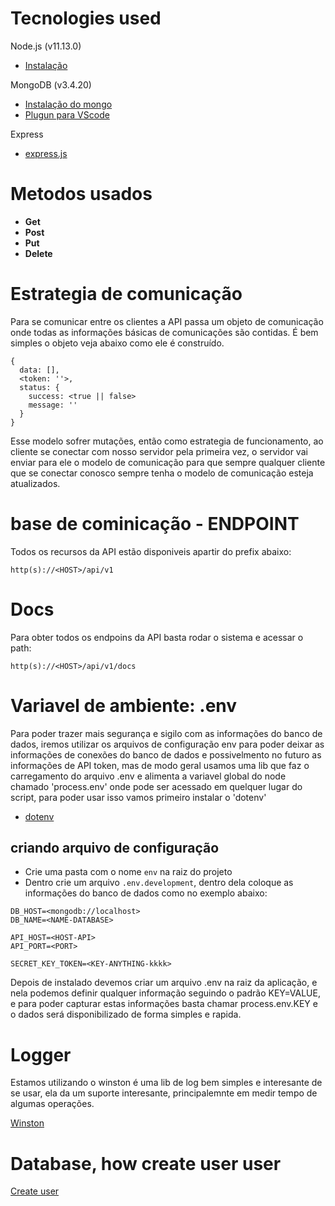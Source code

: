 # Tecnologies used

Node.js (v11.13.0)
  - [Instalação](https://gist.github.com/d2s/372b5943bce17b964a79)

MongoDB (v3.4.20)
  - [Instalação do mongo](https://hevodata.com/blog/install-mongodb-on-ubuntu/)
  - [Plugun para VScode](https://marketplace.visualstudio.com/items?itemName=ms-azuretools.vscode-cosmosdb)

Express
 - [express.js](http://expressjs.com/)


# Metodos usados

-  **Get**
-  **Post**
-  **Put**
-  **Delete**

# Estrategia de comunicação

Para se comunicar entre os clientes a API passa um objeto de comunicação onde todas as informações básicas de comunicações são contidas. É bem simples o objeto veja abaixo como ele é construído.

```
{
  data: [],	    
  <token: ''>,	    
  status: {
    success: <true || false>
    message: ''
  }  
}
```


Esse modelo sofrer mutações, então como estrategia de funcionamento, ao cliente se conectar com nosso servidor pela primeira vez, o servidor vai enviar para ele o modelo de comunicação para que sempre qualquer cliente que se conectar conosco sempre tenha o modelo de comunicação esteja atualizados.

# base de cominicação - ENDPOINT

Todos os recursos da API estão disponiveis apartir do prefix abaixo:
```
http(s)://<HOST>/api/v1
```

# Docs
 
Para obter todos os endpoins da API basta rodar o sistema e acessar o path: 
```
http(s)://<HOST>/api/v1/docs
```

# Variavel de ambiente: .env

Para poder trazer mais segurança e sigilo com as informações do banco de dados, iremos utilizar os arquivos de configuração env para poder
deixar as informações de conexões do banco de dados e possivelmento no futuro as informações de API token, mas de modo geral usamos uma lib que faz o carregamento do arquivo .env e alimenta a variavel global do node chamado 'process.env' onde pode ser acessado em quelquer lugar do script, para poder usar isso vamos primeiro instalar o 'dotenv'

-  [dotenv](https://github.com/motdotla/dotenv)

## criando arquivo de configuração

- Crie uma pasta com o nome `env` na raiz do projeto
- Dentro crie um arquivo `.env.development`, dentro dela coloque as informações do banco de dados
  como no exemplo abaixo:

```
DB_HOST=<mongodb://localhost>
DB_NAME=<NAME-DATABASE>

API_HOST=<HOST-API>
API_PORT=<PORT>

SECRET_KEY_TOKEN=<KEY-ANYTHING-kkkk>
```


Depois de instalado devemos criar um arquivo .env na raiz da aplicação, e nela podemos definir qualquer informação seguindo o padrão KEY=VALUE, e para poder capturar estas informações basta chamar process.env.KEY e o dados será disponibilizado de forma simples e rapida.

# Logger

Estamos utilizando o winston é uma lib de log bem simples e interesante de se usar, ela da um suporte interesante, principalemnte em medir tempo de algumas operações.

[Winston](https://www.npmjs.com/package/winston)

# Database, how create user user

[Create user](https://docs.mongodb.com/manual/reference/method/db.createUser/)

<!-- # auto-create

Para poder criar modulos de forma simples e rapida foi criado o auto-create
que em resumo, vc informa qual o nome do modulo que deseja e ele já o cria
junto com seus arquivos de dependência.

esse script é responsavel por criar qualquer modulo para o sistema
onde você passa alguns parametros como: nome do modulo, nome arquivo especifico, etc.
e ele ira montar os arquivos e as coisas todas

```
$ node scarfold.js products
```

O comando a cima é responsavel por quiar o conjunto de arquivos num modulo chamado products, por 
definição os nomes dos modulos devem ser o nome doas tabelas do banco de dados utiliando o padrão
camelCase, sabendo o nome da tabela ele irá criar o model espelhando o banco de dados

```
$ node scarfold.js products facade --clean
```

O exemplo a cima é uma forma simples de sobresescrever um arquivo especifico, limpando ele primeiro
e depois irá recria-lo com base no que se tem no script

Caso queira criar um unico arquivo e só informar as coisas de cima sem o `--clean` e ele irá criar dentro de 
modulo pre definido -->